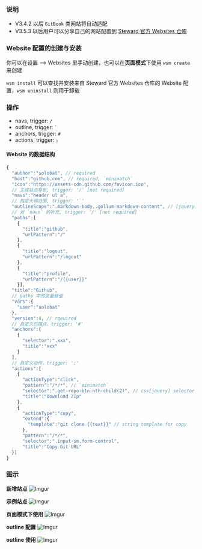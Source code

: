 ### 说明
- V3.4.2 以后 `GitBook` 类网站将自动适配
- V3.5.3 以后用户可以分享自己的网站配置到 [Steward 官方 Websites 仓库](https://github.com/Steward-launcher/steward-websites)

### Website 配置的创建与安装
你可以在设置 --> Websites 里手动创建，也可以在**页面模式**下使用 `wsm create` 来创建

`wsm install` 可以查找并安装来自 Steward 官方 Websites 仓库的 Website 配置，`wsm uninstall` 则用于卸载

### 操作
- navs, trigger: `/`
- outline, trigger: ``` ` ```
- anchors, trigger: `#`
- actions, trigger: `;`

#### Website 的数据结构
```javascript
{
  "author":"solobat", // required
  "host":"github.com", // required, `minimatch`
  "icon":"https://assets-cdn.github.com/favicon.ico",
  // 生成站点导航, trigger: '/' [not required]
  "navs":"header ul a",
  // 指定大纲范围, trigger: '`'
  "outlineScope":".markdown-body,.gollum-markdown-content", // [jquery] css selector
  // 对 `navs` 的补充, trigger: '/' [not required]
  "paths":[
    {
      "title":"github",
      "urlPattern":"/"
    },
    {
      "title":"logout",
      "urlPattern":"/logout"
    },
    {
      "title":"profile",
      "urlPattern":"/{{user}}"
    }],
  "title":"Github",
  // paths 中的变量赋值
  "vars":{
    "user":"solobat"
  },
  "version":4, // rqeuired
  // 自定义的锚点，trigger: '#'
  "anchors":[
    {
      "selector":".xxx",
      "title":"xxx"
    }
  ],
  // 自定义动作，trigger: ';'
  "actions":[
    {
      "actionType":"click",
      "pattern":"/*/*", // `minimatch`
      "selector":".get-repo-btn:nth-child(2)", // css[jquery] selector
      "title":"Download Zip"
    },
    {
      "actionType":"copy",
      "extend":{
        "template":"git clone {{text}}" // string template for copy
      },
      "pattern":"/*/*",
      "selector":".input-sm.form-control",
      "title":"Copy Git URL"
  }]
}
```

### 图示
**新增站点**
![Imgur](https://i.imgur.com/2DpjCf5.png)

**示例站点**
![Imgur](https://i.imgur.com/rM9ahzJ.png)

**页面模式下使用**
![Imgur](https://i.imgur.com/9xtWxcU.png)

**outline 配置**
![Imgur](https://i.imgur.com/m6OByqb.png)

**outline 使用**
![Imgur](https://i.imgur.com/qlGrypv.png)